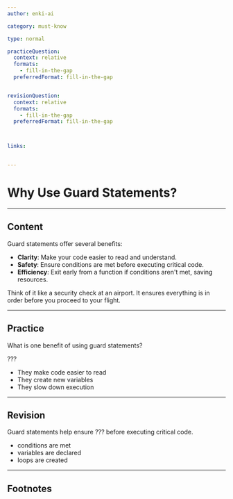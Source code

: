 ```yaml
---
author: enki-ai

category: must-know

type: normal

practiceQuestion:
  context: relative
  formats:
    - fill-in-the-gap
  preferredFormat: fill-in-the-gap


revisionQuestion:
  context: relative
  formats:
    - fill-in-the-gap
  preferredFormat: fill-in-the-gap



links:


---
```


# Why Use Guard Statements?

---
## Content

Guard statements offer several benefits:

- **Clarity**: Make your code easier to read and understand.
- **Safety**: Ensure conditions are met before executing critical code.
- **Efficiency**: Exit early from a function if conditions aren't met, saving resources.

Think of it like a security check at an airport. It ensures everything is in order before you proceed to your flight.


---
## Practice

What is one benefit of using guard statements?

???

- They make code easier to read
- They create new variables
- They slow down execution


---
## Revision

Guard statements help ensure ??? before executing critical code.

- conditions are met
- variables are declared
- loops are created


---
## Footnotes


